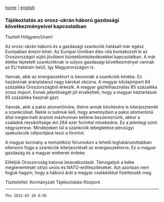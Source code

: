 [home](../README.md)
 | 
[english](../en/2022-03-10.md)

### Tájékoztatás az orosz-ukrán háború gazdasági következményeivel kapcsolatban

Tisztelt Hölgyem/Uram!

Az orosz-ukrán háború és a gazdasági szankciók hatásait már egész Európában érezni lehet. Az Európai Unióban éles vita bontakozott ki az Oroszországot sújtó jövőbeni büntetőintézkedésekkel kapcsolatban. A már életbe léptetett szankcióknak is súlyos gazdasági következményei vannak az EU határain belül, így Magyarországon is.

Vannak, akik az energiaszektort is bevonnák a szankciók körébe. Ez hazánknak aránytalanul nagy károkat okozna. A magyar kőolajimport 64 százaléka Oroszországból érkezik. A magyar gázfelhasználás 85 százaléka orosz import. Ennek jelentőségét jól érzékelteti, hogy a magyar háztartások 85 százaléka használ gázt.

Vannak, akik a paksi atomerőműre, illetve annak bővítésére is kiterjesztenék a szankciókat. Nekik is tudniuk kell, hogy amennyiben a paksi atomerőmű által megtermelt áramot máshonnan kellene beszereznünk, akkor a családok rezsiköltsége évi 264 ezer forinttal növekedne. Ez a jelenlegi szint négyszerese. Mindezeken túl a szankciók lebegtetése pénzügyi spekulációk célpontjává teszi a forintot.

A magyar kormány a nemzetközi fórumokon a lehető leghatározottabban ellenezni fogja a szankciók kiterjesztését az energiaszektorra. Ez a magyar gazdaság és a magyar emberek érdeke.

Elítéljük Oroszország katonai beavatkozását. Támogatjuk a béke megteremtését célzó uniós és NATO-erőfeszítéseket. Azt azonban nem fogjuk hagyni, hogy a háború árát a magyar családokkal fizettessék meg.

Tisztelettel:
Kormányzati Tájékoztatási Központ

---
`Thu 2022-03-10 6:56`
